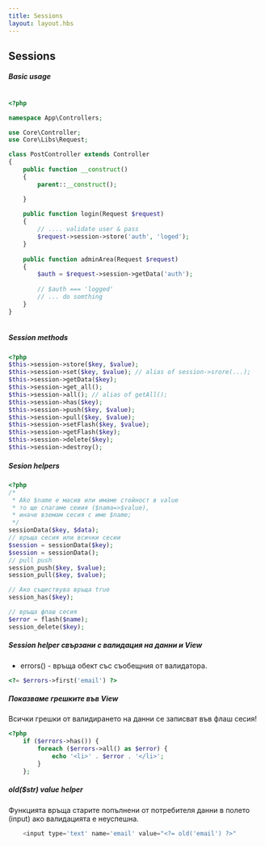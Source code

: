 ```yaml
---
title: Sessions
layout: layout.hbs
---
```

Sessions
-----
##### Basic usage

```php

<?php

namespace App\Controllers;

use Core\Controller;
use Core\Libs\Request;

class PostController extends Controller
{
    public function __construct()
    {
        parent::__construct();

    }
    
    public function login(Request $request)
    {
        // .... validate user & pass
        $request->session->store('auth', 'loged');
    }
    
    public function adminArea(Request $request)
    {
        $auth = $request->session->getData('auth');
        
        // $auth === 'logged'
        // ... do somthing
    }
}
    
```
##### Session methods

```php
<?php
$this->session->store($key, $value);
$this->session->set($key, $value); // alias of session->srore(...);
$this->session->getData($key);
$this->session->get_all();
$this->session->all(); // alias of getAll();
$this->session->has($key);
$this->session->push($key, $value);
$this->session->pull($key, $value);
$this->session->setFlash($key, $value);
$this->session->getFlash($key);
$this->session->delete($key);
$this->session->destroy();

```
##### Sesion helpers

```php
<?php
/* 
 * Ako $name е масив или имаме стойност в value
 * то ще слагаме сеиия ($nama=>$value),
 * иначе вземам сесия с име $name;
 */
sessionData($key, $data);
// връща сесия или всички сесии
$session = sessionData($key);
$session = sessionData();
// pull push
session_push($key, $value);
session_pull($key, $value);

// Ако съществува връща true
session_has($key);

// връща флаш сесия
$error = flash($name);
session_delete($key);
```

##### Session helper свързани с валидация на данни и View
* errors() - връща обект със съобещния от валидатора.
```php
<?= $errors->first('email') ?>
```

##### Показваме грешките във View

Всички грешки от валидирането на данни се записват във флаш сесия!

```php
<?php
    if ($errors->has()) {
        foreach ($errors->all() as $error) {
            echo '<li>' . $error . '</li>';
        }
    }; 
```
##### old($str) value helper
Функцията връща старите попълнени от потребителя данни в полето (input) ако валидацията е неуспешна.
```php
    <input type='text' name='email' value="<?= old('email') ?>"
```
